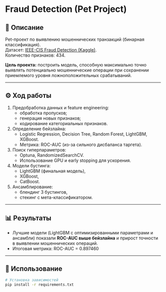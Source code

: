 # Fraud Detection (Pet Project)

## 📌 Описание
Pet-проект по выявлению мошеннических транзакций (бинарная классификация).  
Датасет: [IEEE-CIS Fraud Detection (Kaggle)](https://www.kaggle.com/c/ieee-fraud-detection).  
Количество признаков: 434.  

**Цель проекта:** построить модель, способную максимально точно выявлять потенциально мошеннические операции при сохранении приемлемого уровня ложноположительных срабатываний.

---

## ⚙️ Ход работы
1. Предобработка данных и feature engineering:
   - обработка пропусков;
   - генерация новых признаков;
   - кодирование категориальных признаков.
2. Определение бейзлайна:
   - Logistic Regression, Decision Tree, Random Forest, LightGBM, XGBoost.
   - Метрика: ROC-AUC (из-за сильного дисбаланса таргета).
3. Поиск гиперпараметров:
   - Optuna, RandomizedSearchCV.
   - Использование GPU и early stopping для ускорения.
4. Модели бустинга:
   - LightGBM (финальная модель),
   - XGBoost,
   - CatBoost.
5. Ансамблирование:
   - блендинг 3 бустингов,
   - стекинг с мета-классификатором.

---

## 📊 Результаты
- Лучшие модели (LightGBM с оптимизированными параметрами и ансамбли) показали **ROC-AUC выше бейзлайна** и прирост точности в выявлении мошеннических операций.  
- Итоговая метрика: ROC-AUC = 0.897460  

---

## 🚀 Использование
```bash
# Установка зависимостей
pip install -r requirements.txt
